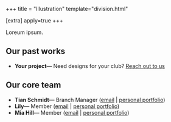+++
title = "Illustration"
template="division.html"

[extra]
apply=true
+++

Loreum ipsum.

## Our past works
- **Your project**&mdash; Need designs for your club? [Reach out to us](/commissions)

## Our core team
- **Tian Schmidt**&mdash; Branch Manager ([email](mailto:tschmidt@inkjar.org) \| [personal portfolio](#))
- **Lily**&mdash; Member ([email](mailto:l@inkjar.org) \| [personal portfolio](#))
- **Mia Hill**&mdash; Member ([email](mailto:mhill@inkjar.org) \| [personal portfolio](#))
